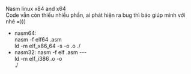 Nasm linux x84 and x64  
Code vẫn còn thiếu nhiều phần, ai phát hiện ra bug thì báo giúp mình với nhé =)))
- nasm64:   
    nasm -f elf64 <filename>.asm   
    ld -m elf_x86_64 -s -o <name> <name>.o 
    ./<name>   
- nasm32:
    nasm -f elf <filename>.asm ---   
    ld -m elf_i386 <name>.o -o <name>    
    ./<name>   
